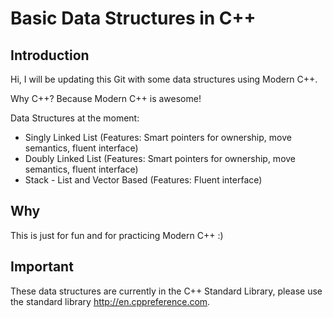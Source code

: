# Basic Data Structures in C++

## Introduction

Hi, I will be updating this Git with some data structures using Modern C++.

Why C++? Because Modern C++ is awesome!

Data Structures at the moment:
* Singly Linked List (Features: Smart pointers for ownership, move semantics, fluent interface)
* Doubly Linked List (Features: Smart pointers for ownership, move semantics, fluent interface)
* Stack - List and Vector Based (Features: Fluent interface)

## Why
This is just for fun and for practicing Modern C++ :)

## Important
These data structures are currently in the C++ Standard Library, please use the standard library http://en.cppreference.com.







